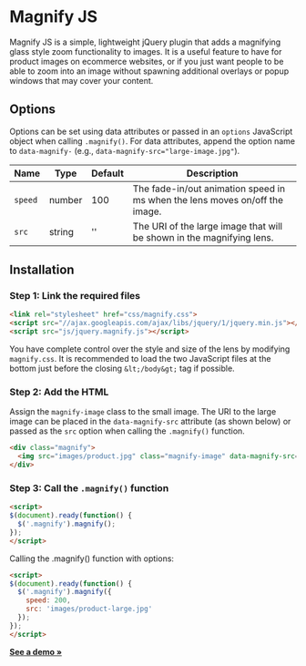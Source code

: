 # Magnify JS

Magnify JS is a simple, lightweight jQuery plugin that adds a magnifying glass style zoom functionality to images. It is a useful feature to have for product images on ecommerce websites, or if you just want people to be able to zoom into an image without spawning additional overlays or popup windows that may cover your content.

## Options

Options can be set using data attributes or passed in an `options` JavaScript object when calling `.magnify()`. For data attributes, append the option name to `data-magnify-` (e.g., `data-magnify-src="large-image.jpg"`).

Name    | Type   | Default | Description
--------| ------ | ------- | -----------
`speed` | number | 100     | The fade-in/out animation speed in ms when the lens moves on/off the image.
`src`   | string | ''      | The URI of the large image that will be shown in the magnifying lens.

## Installation

### Step 1: Link the required files

```html
<link rel="stylesheet" href="css/magnify.css">
<script src="//ajax.googleapis.com/ajax/libs/jquery/1/jquery.min.js"></script>
<script src="js/jquery.magnify.js"></script>
```

You have complete control over the style and size of the lens by modifying `magnify.css`. It is recommended to load the two JavaScript files at the bottom just before the closing `&lt;/body&gt;` tag if possible.

### Step 2: Add the HTML

Assign the `magnify-image` class to the small image. The URI to the large image can be placed in the `data-magnify-src` attribute (as shown below) or passed as the `src` option when calling the `.magnify()` function.

```html
<div class="magnify">
  <img src="images/product.jpg" class="magnify-image" data-magnify-src="images/product-large.jpg">
</div>
```

### Step 3: Call the `.magnify()` function

```html
<script>
$(document).ready(function() {
  $('.magnify').magnify();
});
</script>
```

Calling the .magnify() function with options:

```html
<script>
$(document).ready(function() {
  $('.magnify').magnify({
    speed: 200,
    src: 'images/product-large.jpg'
  });
});
</script>
```

[__See a demo &raquo;__](http://thdoan.github.io/magnify/demo.html)